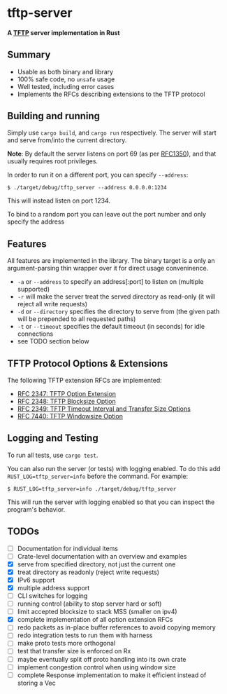 tftp-server
===========

#### A [TFTP](https://tools.ietf.org/html/rfc1350) server implementation in Rust

Summary
----------
* Usable as both binary and library
* 100% safe code, no `unsafe` usage
* Well tested, including error cases
* Implements the RFCs describing extensions to the TFTP protocol

Building and running
-------------------------------

Simply use `cargo build`, and `cargo run` respectively. The server will start and serve from/into the current directory.

__Note__: By default the server listens on port 69 (as per [RFC1350](https://tools.ietf.org/html/rfc1350)), and that usually requires root privileges.

In order to run it on a different port, you can specify `--address`:

```
$ ./target/debug/tftp_server --address 0.0.0.0:1234
```

This will instead listen on port 1234.

To bind to a random port you can leave out the port number and only specify the address


Features
--------
All features are implemented in the library. The binary target is a only an argument-parsing thin wrapper over it for direct usage conveninence.

* `-a` or `--address` to specify an address[:port] to listen on (multiple supported)
* `-r` will make the server treat the served directory as read-only (it will reject all write requests)
* `-d` or `--directory` specifies the directory to serve from (the given path will be prepended to all requested paths)
* `-t` or `--timeout` specifies the default timeout (in seconds) for idle connections
* see TODO section below


TFTP Protocol Options & Extensions
---------------------
The following TFTP extension RFCs are implemented:
* [RFC 2347: TFTP Option Extension](https://tools.ietf.org/html/rfc2347)
* [RFC 2348: TFTP Blocksize Option](https://tools.ietf.org/html/rfc2348)
* [RFC 2349: TFTP Timeout Interval and Transfer Size Options](https://tools.ietf.org/html/rfc2349)
* [RFC 7440: TFTP Windowsize Option](https://tools.ietf.org/html/rfc7440)


Logging and Testing
-------------------

To run all tests, use `cargo test`.

You can also run the server (or tests) with logging enabled. To do this add `RUST_LOG=tftp_server=info` before the command.
For example:

```
$ RUST_LOG=tftp_server=info ./target/debug/tftp_server
```

This will run the server with logging enabled so that you can inspect the program's behavior.


TODOs
-----

* [ ] Documentation for individual items
* [ ] Crate-level documentation with an overview and examples
* [x] serve from specified directory, not just the current one
* [x] treat directory as readonly (reject write requests)
* [x] IPv6 support
* [x] multiple address support
* [ ] CLI switches for logging
* [ ] running control (ability to stop server hard or soft)
* [ ] limit accepted blocksize to stack MSS (smaller on ipv4)
* [x] complete implementation of all option extension RFCs
* [ ] redo packets as in-place buffer references to avoid copying memory
* [ ] redo integration tests to run them with harness
* [ ] make proto tests more orthogonal
* [ ] test that transfer size is enforced on Rx
* [ ] maybe eventually split off proto handling into its own crate
* [ ] implement congestion control when using window size
* [ ] complete Response implementation to make it efficient instead of storing a Vec<ResponseItem>
